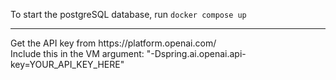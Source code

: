 To start the postgreSQL database, run `docker compose up`

<hr>
Get the API key from https://platform.openai.com/ <br>
Include this in the VM argument: "-Dspring.ai.openai.api-key=YOUR_API_KEY_HERE"